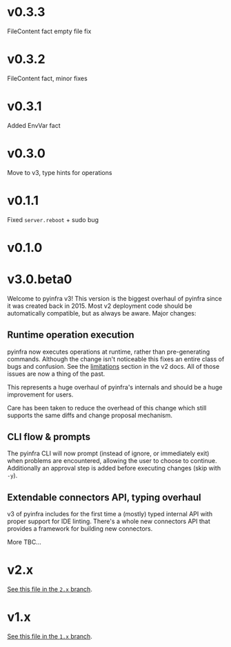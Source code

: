 # v0.3.3

FileContent fact empty file fix

# v0.3.2

FileContent fact, minor fixes

# v0.3.1

Added EnvVar fact

# v0.3.0

Move to v3, type hints for operations

# v0.1.1
Fixed `server.reboot` + sudo bug

# v0.1.0


# v3.0.beta0

Welcome to pyinfra v3! This version is the biggest overhaul of pyinfra since it was created back in 2015. Most v2 deployment code should be automatically compatible, but as always be aware. Major changes:

## Runtime operation execution

pyinfra now executes operations at runtime, rather than pre-generating commands. Although the change isn't noticeable this fixes an entire class of bugs and confusion. See the [limitations](https://docs.pyinfra.com/en/2.x/deploy-process.html#limitations) section in the v2 docs. All of those issues are now a thing of the past.

This represents a huge overhaul of pyinfra's internals and should be a huge improvement for users.

Care has been taken to reduce the overhead of this change which still supports the same diffs and change proposal mechanism.

## CLI flow & prompts

The pyinfra CLI will now prompt (instead of ignore, or immediately exit) when problems are encountered, allowing the user to choose to continue. Additionally an approval step is added before executing changes (skip with `-y`).

## Extendable connectors API, typing overhaul

v3 of pyinfra includes for the first time a (mostly) typed internal API with proper support for IDE linting. There's a whole new connectors API that provides a framework for building new connectors.

More TBC...

# v2.x

[See this file in the `2.x` branch](https://github.com/Fizzadar/pyinfra/blob/2.x/CHANGELOG.md).

# v1.x

[See this file in the `1.x` branch](https://github.com/Fizzadar/pyinfra/blob/1.x/CHANGELOG.md).
